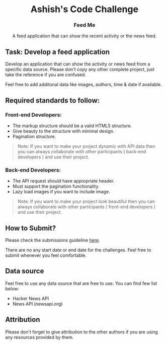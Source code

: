 <div align="center">
<h1>Ashish's Code Challenge</h1>

<h3> <strong> Feed Me </strong> </h3>
<p>A feed application that can show the recent activity or the news feed.</p>
</div>

## Task: Develop a feed application

Develop an application that can show the activity or news feed from a specific data source. Please don't copy any other complete project, just take the reference if you are confused.

Feel free to add additonal data like images, authors, time & date if available.

## Required standards to follow:

### Front-end Developers:

- The markup structure should be a valid HTML5 structure.
- Give beauty to the structure with minimal design.
- Pagination structure.

> Note: If you want to make your project dynamic with API data then you can always collaborate with other participants ( back-end developers ) and use their project.

### Back-end Developers:

- The API request should have appropriate header.
- Must support the pagination functionality.
- Lazy load images if you want to include image.

> Note: If you want to make your project look beautiful then you can always collaborate with other participants ( front-end developers ) and use their project.

## How to Submit?

Please check the submissions guideline [here](https://github.com/ashiishme/ashish-code-challenge/blob/master/README.md#submissions).

There are no any start date or end date for the challenges. Feel free to submit whenever you feel comfortable.

## Data source

Feel free to use any data source that are free to use. You can find few list below:

- Hacker News API
- News API (newsapi.org)

## Attribution

Please don't forget to give attribution to the other authors if you are using any resources provided by them.

